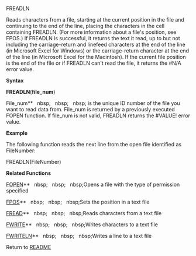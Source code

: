 FREADLN

Reads characters from a file, starting at the current position in the
file and continuing to the end of the line, placing the characters in
the cell containing FREADLN. (For more information about a file's
position, see FPOS.) If FREADLN is successful, it returns the text it
read, up to but not including the carriage-return and linefeed
characters at the end of the line (in Microsoft Excel for Windows) or
the carriage-return character at the end of the line (in Microsoft Excel
for the Macintosh). If the current file position is the end of the file
or if FREADLN can't read the file, it returns the \#N/A error value.

**Syntax**

**FREADLN**(**file\_num**)

File\_num**&nbsp;&nbsp;&nbsp;nbsp;&nbsp;&nbsp;&nbsp;nbsp;&nbsp;&nbsp;&nbsp;nbsp;&nbsp;is the unique ID number of the file you
want to read data from. File\_num is returned by a previously executed
FOPEN function. If file\_num is not valid, FREADLN returns the \#VALUE\!
error value.

**Example**

The following function reads the next line from the open file identified
as FileNumber:

FREADLN(FileNumber)

**Related Functions**

[FOPEN](FOPEN.md)**&nbsp;&nbsp;&nbsp;nbsp;&nbsp;&nbsp;&nbsp;nbsp;&nbsp;&nbsp;&nbsp;nbsp;Opens a file with the type of permission
specified

[FPOS](FPOS.md)**&nbsp;&nbsp;&nbsp;nbsp;&nbsp;&nbsp;&nbsp;nbsp;&nbsp;&nbsp;&nbsp;nbsp;Sets the position in a text file

[FREAD](FREAD.md)**&nbsp;&nbsp;&nbsp;nbsp;&nbsp;&nbsp;&nbsp;nbsp;&nbsp;&nbsp;&nbsp;nbsp;Reads characters from a text file

[FWRITE](FWRITE.md)**&nbsp;&nbsp;&nbsp;nbsp;&nbsp;&nbsp;&nbsp;nbsp;&nbsp;&nbsp;&nbsp;nbsp;Writes characters to a text file

[FWRITELN](FWRITELN.md)**&nbsp;&nbsp;&nbsp;nbsp;&nbsp;&nbsp;&nbsp;nbsp;&nbsp;&nbsp;&nbsp;nbsp;Writes a line to a text file



Return to [README](README.md)

